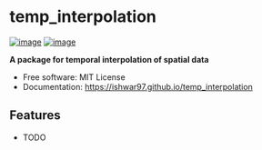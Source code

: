 # temp_interpolation


[![image](https://img.shields.io/pypi/v/temp_interpolation.svg)](https://pypi.python.org/pypi/temp_interpolation)
[![image](https://img.shields.io/conda/vn/conda-forge/temp_interpolation.svg)](https://anaconda.org/conda-forge/temp_interpolation)


**A package for temporal interpolation of spatial data**


-   Free software: MIT License
-   Documentation: https://ishwar97.github.io/temp_interpolation


## Features

-   TODO
